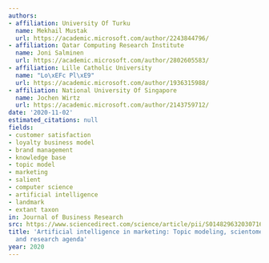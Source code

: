 ```yaml
---
authors:
- affiliation: University Of Turku
  name: Mekhail Mustak
  url: https://academic.microsoft.com/author/2243844796/
- affiliation: Qatar Computing Research Institute
  name: Joni Salminen
  url: https://academic.microsoft.com/author/2802605583/
- affiliation: Lille Catholic University
  name: "Lo\xEFc Pl\xE9"
  url: https://academic.microsoft.com/author/1936315988/
- affiliation: National University Of Singapore
  name: Jochen Wirtz
  url: https://academic.microsoft.com/author/2143759712/
date: '2020-11-02'
estimated_citations: null
fields:
- customer satisfaction
- loyalty business model
- brand management
- knowledge base
- topic model
- marketing
- salient
- computer science
- artificial intelligence
- landmark
- extant taxon
in: Journal of Business Research
src: https://www.sciencedirect.com/science/article/pii/S0148296320307165
title: 'Artificial intelligence in marketing: Topic modeling, scientometric analysis,
  and research agenda'
year: 2020
---
```

